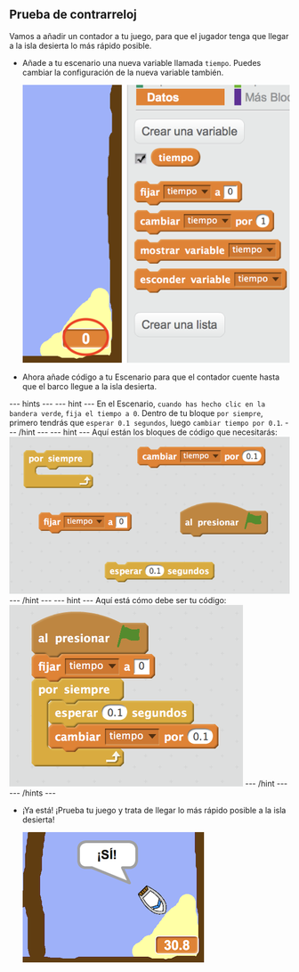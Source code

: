 ## Prueba de contrarreloj

Vamos a añadir un contador a tu juego, para que el jugador tenga que llegar a la isla desierta lo más rápido posible.

+ Añade a tu escenario una nueva variable llamada `tiempo`. Puedes cambiar la configuración de la nueva variable también.
    
    ![captura de pantalla](images/boat-variable.png)

+ Ahora añade código a tu Escenario para que el contador cuente hasta que el barco llegue a la isla desierta.

\--- hints \--- \--- hint \--- En el Escenario, `cuando has hecho clic en la bandera verde`, `fija el tiempo a 0`. Dentro de tu bloque `por siempre`, primero tendrás que `esperar 0.1 segundos`, luego `cambiar tiempo por 0.1`. \--- /hint \--- \--- hint \--- Aquí están los bloques de código que necesitarás: ![screenshot](images/boat-time-blocks.png) \--- /hint \--- \--- hint \--- Aquí está cómo debe ser tu código: ![screenshot](images/boat-time-code.png) \--- /hint \--- \--- /hints \---

+ ¡Ya está! ¡Prueba tu juego y trata de llegar lo más rápido posible a la isla desierta!
    
    ![captura de pantalla](images/boat-variable-test.png)
